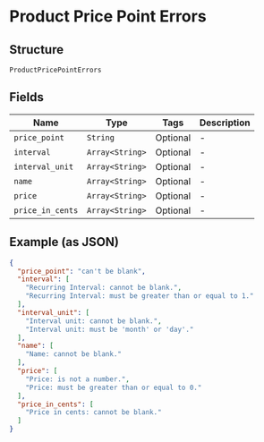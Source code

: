 
# Product Price Point Errors

## Structure

`ProductPricePointErrors`

## Fields

| Name | Type | Tags | Description |
|  --- | --- | --- | --- |
| `price_point` | `String` | Optional | - |
| `interval` | `Array<String>` | Optional | - |
| `interval_unit` | `Array<String>` | Optional | - |
| `name` | `Array<String>` | Optional | - |
| `price` | `Array<String>` | Optional | - |
| `price_in_cents` | `Array<String>` | Optional | - |

## Example (as JSON)

```json
{
  "price_point": "can't be blank",
  "interval": [
    "Recurring Interval: cannot be blank.",
    "Recurring Interval: must be greater than or equal to 1."
  ],
  "interval_unit": [
    "Interval unit: cannot be blank.",
    "Interval unit: must be 'month' or 'day'."
  ],
  "name": [
    "Name: cannot be blank."
  ],
  "price": [
    "Price: is not a number.",
    "Price: must be greater than or equal to 0."
  ],
  "price_in_cents": [
    "Price in cents: cannot be blank."
  ]
}
```

